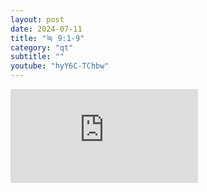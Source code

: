 ```yaml
---
layout: post
date: 2024-07-11
title: "눅 9:1-9"
category: "qt"
subtitle: ""
youtube: "hyY6C-TChbw"
---
```


<div class="youtube margin-large">
    <iframe src="https://www.youtube.com/embed/hyY6C-TChbw" title="YouTube video player" frameborder="0" allow="accelerometer; autoplay; clipboard-write; encrypted-media; gyroscope; picture-in-picture; web-share" allowfullscreen></iframe>
</div>

